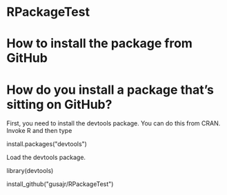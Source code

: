 # RPackageTest

# How to install the package from GitHub

# How do you install a package that’s sitting on GitHub?

First, you need to install the devtools package. You can do this from CRAN. Invoke R and then type

install.packages("devtools")

Load the devtools package.

library(devtools)

install_github("gusajr/RPackageTest")

